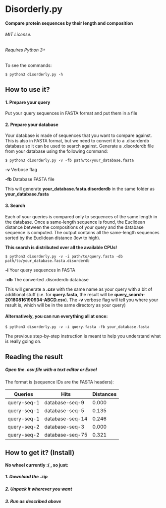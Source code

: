# Disorderly.py
#### Compare protein sequences by their length and composition
###### MIT License.
###### Requires Python 3+

To see the commands:
```
$ python3 disorderly.py -h
```

## How to use it?

#### 1. Prepare your query
Put your query sequences in FASTA format and put them in a file

#### 2. Prepare your database
Your database is made of sequences that you want to compare against.
This is also in FASTA format, but we need to convert it to a .disorderdb
database so it can be used to search against.
Generate a .disorderdb file from your database using the following
command:

```
$ python3 disorderly.py -v -fb path/to/your_database.fasta
```

__-v__ Verbose flag

__-fb__ Database FASTA file

This will generate __your_database.fasta.disorderdb__ in the same
folder as __your_database.fasta__

#### 3. Search
Each of your queries is compared only to sequences of the same length in
the database.
Once a same-length sequence is found, the Euclidean distance between the
compositions
of your query and the database sequence is computed. The output contains
all the same-length sequences sorted by the Euclidean distance (low to
high).

__This search is distributed over all the available CPUs!__
```
$ python3 disorderly.py -v -i path/to/query.fasta -db path/to/your_database.fasta.disorderdb
```
__-i__ Your query sequences in FASTA

__-db__ The converted .disorderdb database

This will generate a __.csv__ with the same name as your query with a
bit of additional stuff (i.e. for __query.fasta__, the result will be
__query_search-20180816190934-ABCD.csv__). The __-v__ verbose flag will
tell you where your result is, which will be in the same directory as
your query)

#### Alternatively, you can run everything all at once:
```
$ python3 disorderly.py -v -i query.fasta -fb your_database.fasta
```
The previous step-by-step instruction is meant to help you understand what is really
going on.

## Reading the result
##### Open the .csv file with a text editor or Excel
The format is (sequence IDs are the FASTA headers):

Queries|Hits|Distances
---|---|---
query-seq-1|database-seq-9|0.000
query-seq-1|database-seq-5|0.135
query-seq-1|database-seq-14|0.246
query-seq-2|database-seq-3|0.000
query-seq-2|database-seq-75|0.321


## How to get it? (Install)
#### No wheel currently :( , so just:
##### 1. Download the .zip
##### 2. Unpack it wherever you want
##### 3. Run as described above
